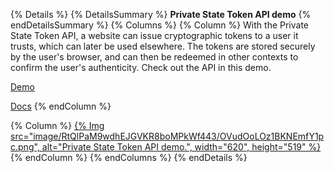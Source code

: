 {% Details %}
{% DetailsSummary %}
**Private State Token API demo**
{% endDetailsSummary %}
{% Columns %}
{% Column %}
With the Private State Token API, a website can issue cryptographic tokens to a user it trusts, which can later be used elsewhere. The tokens are stored securely by the user's browser, and can then be redeemed in other contexts to confirm the user's authenticity. Check out the API in this demo.

[Demo](https://private-state-token-demo.glitch.me/)

[Docs](/docs/privacy-sandbox/private-state-tokens/)
{% endColumn %}

{% Column %}
<a href="https://private-state-token-demo.glitch.me/">{% Img src="image/RtQlPaM9wdhEJGVKR8boMPkWf443/OVudOoLOz1BKNEmfY1pc.png", alt="Private State Token API demo.", width="620", height="519" %}</a>
{% endColumn %}
{% endColumns %}
{% endDetails %}
